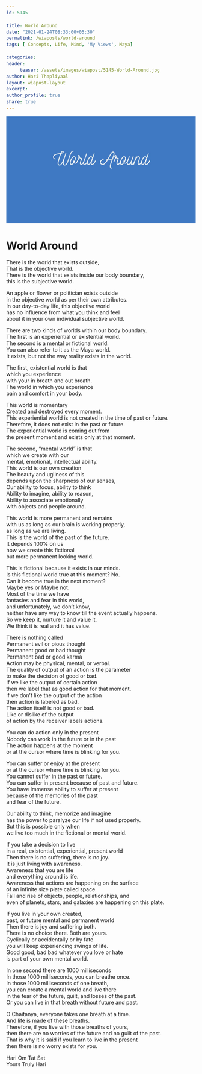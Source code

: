```yaml
--- 
id: 5145

title: World Around
date: "2021-01-24T08:33:00+05:30"
permalink: /wiaposts/world-around
tags: [ Concepts, Life, Mind, 'My Views', Maya]    

categories: 
header:
     teaser: /assets/images/wiapost/5145-World-Around.jpg
author: Hari Thapliyaal 
layout: wiapost-layout
excerpt:  
author_profile: true 
share: true 
---
```


![World Around](/assets/images/wiapost/5145-World-Around.jpg)     
   
# World Around    
    
There is the world that exists outside,     
That is the objective world.     
There is the world that exists inside our body boundary,     
this is the subjective world.    
    
An apple or flower or politician exists outside     
in the objective world as per their own attributes.     
In our day-to-day life, this objective world     
has no influence from what you think and feel     
about it in your own individual subjective world.    
    
There are two kinds of worlds within our body boundary.     
The first is an experiential or existential world.     
The second is a mental or fictional world.     
You can also refer to it as the Maya world.     
It exists, but not the way reality exists in the world.    
    
The first, existential world is that     
which you experience     
with your in breath and out breath.     
The world in which you experience     
pain and comfort in your body.    
    
This world is momentary     
Created and destroyed every moment.     
This experiential world is not created in the time of past or future.     
Therefore, it does not exist in the past or future.     
The experiential world is coming out from     
the present moment and exists only at that moment.    
    
The second, “mental world” is that     
which we create with our     
mental, emotional, intellectual ability.     
This world is our own creation     
The beauty and ugliness of this     
depends upon the sharpness of our senses,     
Our ability to focus, ability to think     
Ability to imagine, ability to reason,     
Ability to associate emotionally     
with objects and people around.    
    
This world is more permanent and remains     
with us as long as our brain is working properly,     
as long as we are living.     
This is the world of the past of the future.     
It depends 100% on us     
how we create this fictional     
but more permanent looking world.    
    
This is fictional because it exists in our minds.     
Is this fictional world true at this moment? No.     
Can it become true in the next moment?     
Maybe yes or Maybe not.     
Most of the time we have     
fantasies and fear in this world,     
and unfortunately, we don’t know,     
neither have any way to know till the event actually happens.     
So we keep it, nurture it and value it.     
We think it is real and it has value.    
    
There is nothing called     
Permanent evil or pious thought     
Permanent good or bad thought     
Permanent bad or good karma     
Action may be physical, mental, or verbal.     
The quality of output of an action is the parameter     
to make the decision of good or bad.     
If we like the output of certain action     
then we label that as good action for that moment.     
if we don’t like the output of the action     
then action is labeled as bad.     
The action itself is not good or bad.     
Like or dislike of the output     
of action by the receiver labels actions.    
    
You can do action only in the present     
Nobody can work in the future or in the past     
The action happens at the moment     
or at the cursor where time is blinking for you.    
    
You can suffer or enjoy at the present     
or at the cursor where time is blinking for you.     
You cannot suffer in the past or future.     
You can suffer in present because of past and future.     
You have immense ability to suffer at present     
because of the memories of the past     
and fear of the future.    
    
Our ability to think, memorize and imagine     
has the power to paralyze our life if not used properly.     
But this is possible only when     
we live too much in the fictional or mental world.    
    
If you take a decision to live     
in a real, existential, experiential, present world     
Then there is no suffering, there is no joy.     
It is just living with awareness.     
Awareness that you are life     
and everything around is life.     
Awareness that actions are happening on the surface     
of an infinite size plate called space.     
Fall and rise of objects, people, relationships, and     
even of planets, stars, and galaxies are happening on this plate.    
    
If you live in your own created,     
past, or future mental and permanent world     
Then there is joy and suffering both.     
There is no choice there. Both are yours.     
Cyclically or accidentally or by fate     
you will keep experiencing swings of life.     
Good good, bad bad whatever you love or hate     
is part of your own mental world.    
    
In one second there are 1000 milliseconds     
In those 1000 milliseconds, you can breathe once.     
In those 1000 milliseconds of one breath,     
you can create a mental world and live there     
in the fear of the future, guilt, and losses of the past.     
Or you can live in that breath without future and past.    
    
O Chaitanya, everyone takes one breath at a time.     
And life is made of these breaths.     
Therefore, if you live with those breaths of yours,     
then there are no worries of the future and no guilt of the past.     
That is why it is said if you learn to live in the present     
then there is no worry exists for you.    
    
Hari Om Tat Sat     
Yours Truly Hari    
